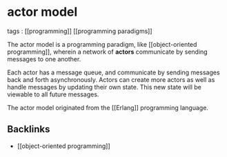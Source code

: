 # actor model

tags
: [[programming]] [[programming paradigms]]

The actor model is a programming paradigm, like [[object-oriented programming]], wherein a network of **actors** communicate by sending messages to one another.

Each actor has a message queue, and communicate by sending messages back and forth asynchronously. Actors can create more actors as well as handle messages by updating their own state. This new state will be viewable to all future messages.

The actor model originated from the [[Erlang]] programming language.


## Backlinks

-   [[object-oriented programming]]
